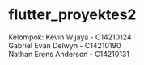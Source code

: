 # flutter_proyektes2

Kelompok:
Kevin Wijaya - C14210124  
Gabriel Evan Delwyn - C14210190  
Nathan Erens Anderson - C14210131  
